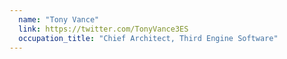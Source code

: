 ```yaml
---
  name: "Tony Vance"
  link: https://twitter.com/TonyVance3ES
  occupation_title: "Chief Architect, Third Engine Software"
---
```

